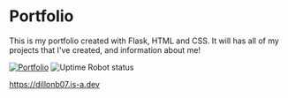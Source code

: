 # Portfolio

This is my portfolio created with Flask, HTML and CSS.
It will has all of my projects that I've created, and information about me!

[![Portfolio](https://img.shields.io/website?down_color=darkred&down_message=Down&label=Visit&style=for-the-badge&up_color=lime&up_message=Portfolio&url=https%3A%2F%2Fdillonb07.is-a.dev)](https://dillonb07.is-a.dev)
![Uptime Robot status](https://img.shields.io/uptimerobot/status/m789232721-836568ad133f7005b250a97e?style=for-the-badge)

https://dillonb07.is-a.dev
